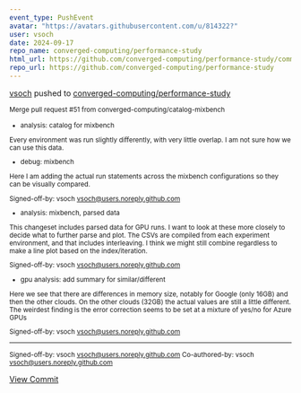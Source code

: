 ```yaml
---
event_type: PushEvent
avatar: "https://avatars.githubusercontent.com/u/814322?"
user: vsoch
date: 2024-09-17
repo_name: converged-computing/performance-study
html_url: https://github.com/converged-computing/performance-study/commit/79e8f1bad3aef50c0b7d97c1c468cc2b6538597f
repo_url: https://github.com/converged-computing/performance-study
---
```


<a href='https://github.com/vsoch' target='_blank'>vsoch</a> pushed to <a href='https://github.com/converged-computing/performance-study' target='_blank'>converged-computing/performance-study</a>

<small>Merge pull request #51 from converged-computing/catalog-mixbench

* analysis: catalog for mixbench

Every environment was run slightly differently,
with very little overlap. I am not sure how we can
use this data.

* debug: mixbench

Here I am adding the actual run statements across the mixbench
configurations so they can be visually compared.

Signed-off-by: vsoch <vsoch@users.noreply.github.com>

* analysis: mixbench, parsed data

This changeset includes parsed data for GPU runs. I want to look
at these more closely to decide what to further parse and plot. The
CSVs are compiled from each experiment environment, and that includes
interleaving. I think we might still combine regardless to make a line
plot based on the index/iteration.

Signed-off-by: vsoch <vsoch@users.noreply.github.com>

* gpu analysis: add summary for similar/different

Here we see that there are differences in memory size, notably for Google
(only 16GB) and then the other clouds. On the other clouds (32GB) the actual
values are still a little different. The weirdest finding is the error correction
seems to be set at a mixture of yes/no for Azure GPUs

Signed-off-by: vsoch <vsoch@users.noreply.github.com>

---------

Signed-off-by: vsoch <vsoch@users.noreply.github.com>
Co-authored-by: vsoch <vsoch@users.noreply.github.com></small>

<a href='https://github.com/converged-computing/performance-study/commit/79e8f1bad3aef50c0b7d97c1c468cc2b6538597f' target='_blank'>View Commit</a>